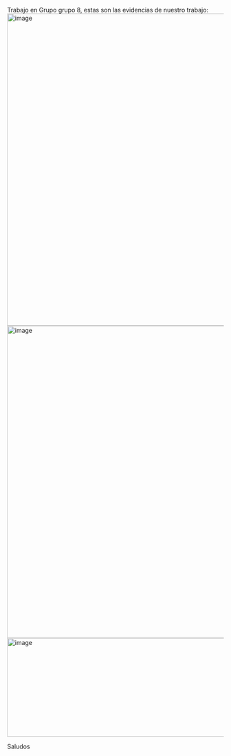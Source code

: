 Trabajo en Grupo grupo 8, estas son las evidencias de nuestro trabajo:
<img width="1355" height="725" alt="image" src="https://github.com/user-attachments/assets/c331293f-2033-4793-aee6-b9ee3ec487a2" />
<img width="1339" height="725" alt="image" src="https://github.com/user-attachments/assets/c421ac61-d159-4c89-a467-8365835764ac" />
<img width="883" height="229" alt="image" src="https://github.com/user-attachments/assets/12acfa7d-24a8-4bc1-ac34-1b5b2ca0737c" />


Saludos

